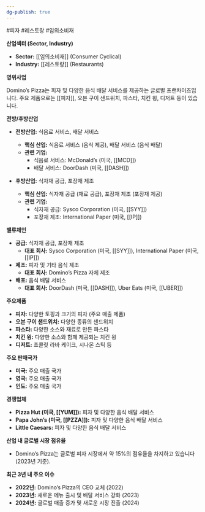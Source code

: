 ```yaml
---
dg-publish: true
---
```

#피자 #레스토랑 #임의소비재 



**산업섹터 (Sector, Industry)**

- **Sector:** [[임의소비재]] (Consumer Cyclical)
- **Industry:** [[레스토랑]] (Restaurants)

**영위사업** 

Domino’s Pizza는 피자 및 다양한 음식 배달 서비스를 제공하는 글로벌 프랜차이즈입니다. 주요 제품으로는 [[피자]], 오븐 구이 샌드위치, 파스타, 치킨 윙, 디저트 등이 있습니다.

**전방/후방산업**

- **전방산업:** 식음료 서비스, 배달 서비스
    - **핵심 산업:** 식음료 서비스 (음식 제공), 배달 서비스 (음식 배달)
    - **관련 기업:**
        - 식음료 서비스: McDonald’s (미국, [[MCD]])
        - 배달 서비스: DoorDash (미국, [[DASH]])
          
- **후방산업:** 식자재 공급, 포장재 제조
    - **핵심 산업:** 식자재 공급 (재료 공급), 포장재 제조 (포장재 제공)
    - **관련 기업:**
        - 식자재 공급: Sysco Corporation (미국, [[SYY]])
        - 포장재 제조: International Paper (미국, [[IP]])

**밸류체인**

- **공급:** 식자재 공급, 포장재 제조
    - **대표 회사:** Sysco Corporation (미국, [[SYY]]), International Paper (미국, [[IP]])
- **제조:** 피자 및 기타 음식 제조
    - **대표 회사:** Domino’s Pizza 자체 제조
- **배포:** 음식 배달 서비스
    - **대표 회사:** DoorDash (미국, [[DASH]]), Uber Eats (미국, [[UBER]])

**주요제품**

- **피자:** 다양한 토핑과 크기의 피자 (주요 매출 제품)
- **오븐 구이 샌드위치:** 다양한 종류의 샌드위치
- **파스타:** 다양한 소스와 재료로 만든 파스타
- **치킨 윙:** 다양한 소스와 함께 제공되는 치킨 윙
- **디저트:** 초콜릿 라바 케이크, 시나몬 스틱 등

**주요 판매국가**

- **미국:** 주요 매출 국가
- **영국:** 주요 매출 국가
- **인도:** 주요 매출 국가

**경쟁업체**

- **Pizza Hut (미국, [[YUM]]):** 피자 및 다양한 음식 배달 서비스
- **Papa John’s (미국, [[PZZA]]):** 피자 및 다양한 음식 배달 서비스
- **Little Caesars:** 피자 및 다양한 음식 배달 서비스

**산업 내 글로벌 시장 점유율**

- Domino’s Pizza는 글로벌 피자 시장에서 약 15%의 점유율을 차지하고 있습니다 (2023년 기준).

**최근 3년 내 주요 이슈**

- **2022년:** Domino’s Pizza의 CEO 교체 (2022)
- **2023년:** 새로운 메뉴 출시 및 배달 서비스 강화 (2023)
- **2024년:** 글로벌 매출 증가 및 새로운 시장 진출 (2024)